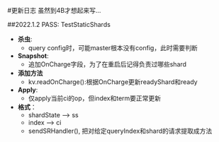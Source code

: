#更新日志
虽然到4B才想起来写...

##2022.1.2
PASS: TestStaticShards
- **杀虫**:
  - query config时，可能master根本没有config，此时需要判断
- **Snapshot**: 
  - 追加OnCharge字段，为了在重启后记得负责过哪些shard
- **添加方法**
  - kv.readOnCharge():根据OnCharge更新readyShard和ready
- **Apply**:
  - 仅apply当前ci的op，但index和term要正常更新
- **格式**：
  - shardState --> ss
  - index --> ci
  - sendSRHandler(), 把对给定queryIndex和shard的请求提取成方法


